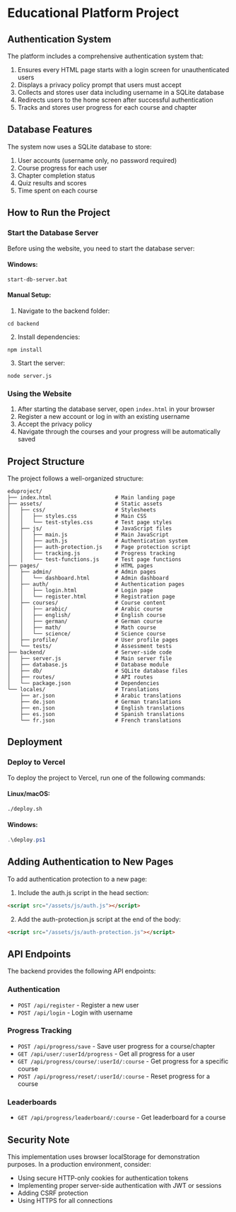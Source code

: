 # Educational Platform Project

## Authentication System

The platform includes a comprehensive authentication system that:

1. Ensures every HTML page starts with a login screen for unauthenticated users
2. Displays a privacy policy prompt that users must accept
3. Collects and stores user data including username in a SQLite database
4. Redirects users to the home screen after successful authentication
5. Tracks and stores user progress for each course and chapter

## Database Features

The system now uses a SQLite database to store:

1. User accounts (username only, no password required)
2. Course progress for each user
3. Chapter completion status
4. Quiz results and scores
5. Time spent on each course

## How to Run the Project

### Start the Database Server

Before using the website, you need to start the database server:

#### Windows:
```
start-db-server.bat
```

#### Manual Setup:
1. Navigate to the backend folder:
```
cd backend
```

2. Install dependencies:
```
npm install
```

3. Start the server:
```
node server.js
```

### Using the Website

1. After starting the database server, open `index.html` in your browser
2. Register a new account or log in with an existing username
3. Accept the privacy policy
4. Navigate through the courses and your progress will be automatically saved

## Project Structure

The project follows a well-organized structure:

```
eduproject/
├── index.html                    # Main landing page
├── assets/                       # Static assets
│   ├── css/                      # Stylesheets
│   │   ├── styles.css            # Main CSS
│   │   └── test-styles.css       # Test page styles
│   ├── js/                       # JavaScript files
│   │   ├── main.js               # Main JavaScript
│   │   ├── auth.js               # Authentication system
│   │   ├── auth-protection.js    # Page protection script
│   │   ├── tracking.js           # Progress tracking
│   │   └── test-functions.js     # Test page functions
├── pages/                        # HTML pages
│   ├── admin/                    # Admin pages
│   │   └── dashboard.html        # Admin dashboard
│   ├── auth/                     # Authentication pages
│   │   ├── login.html            # Login page
│   │   └── register.html         # Registration page
│   ├── courses/                  # Course content
│   │   ├── arabic/               # Arabic course
│   │   ├── english/              # English course
│   │   ├── german/               # German course
│   │   ├── math/                 # Math course
│   │   └── science/              # Science course
│   ├── profile/                  # User profile pages
│   └── tests/                    # Assessment tests
├── backend/                      # Server-side code
│   ├── server.js                 # Main server file
│   ├── database.js               # Database module
│   ├── db/                       # SQLite database files
│   ├── routes/                   # API routes
│   └── package.json              # Dependencies
└── locales/                      # Translations
    ├── ar.json                   # Arabic translations
    ├── de.json                   # German translations
    ├── en.json                   # English translations
    ├── es.json                   # Spanish translations
    └── fr.json                   # French translations
```

## Deployment

### Deploy to Vercel

To deploy the project to Vercel, run one of the following commands:

#### Linux/macOS:
```bash
./deploy.sh
```

#### Windows:
```powershell
.\deploy.ps1
```

## Adding Authentication to New Pages

To add authentication protection to a new page:

1. Include the auth.js script in the head section:
```html
<script src="/assets/js/auth.js"></script>
```

2. Add the auth-protection.js script at the end of the body:
```html
<script src="/assets/js/auth-protection.js"></script>
```

## API Endpoints

The backend provides the following API endpoints:

### Authentication
- `POST /api/register` - Register a new user
- `POST /api/login` - Login with username

### Progress Tracking
- `POST /api/progress/save` - Save user progress for a course/chapter
- `GET /api/user/:userId/progress` - Get all progress for a user
- `GET /api/progress/course/:userId/:course` - Get progress for a specific course
- `POST /api/progress/reset/:userId/:course` - Reset progress for a course

### Leaderboards
- `GET /api/progress/leaderboard/:course` - Get leaderboard for a course

## Security Note

This implementation uses browser localStorage for demonstration purposes. In a production environment, consider:

- Using secure HTTP-only cookies for authentication tokens
- Implementing proper server-side authentication with JWT or sessions
- Adding CSRF protection
- Using HTTPS for all connections
```
